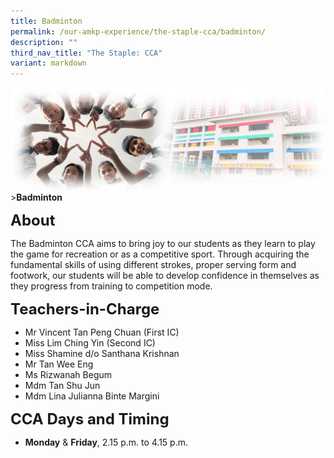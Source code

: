 ```yaml
---
title: Badminton
permalink: /our-amkp-experience/the-staple-cca/badminton/
description: ""
third_nav_title: "The Staple: CCA"
variant: markdown
---
```

![Sub-banner](/images/sub%20banner.jpg)
&gt;**Badminton**

**<font size="5">About</font>**

The Badminton CCA aims to bring joy to our students as they learn to play the game for recreation or as a competitive sport. Through acquiring the fundamental skills of using different strokes, proper serving form and footwork, our students will be able to develop confidence in themselves as they progress from training to competition mode.

**<font size="5">Teachers-in-Charge</font>**
* Mr Vincent Tan Peng Chuan (First IC)
* Miss Lim Ching Yin (Second IC)
* Miss Shamine d/o Santhana Krishnan
* Mr Tan Wee Eng
* Ms Rizwanah Begum
* Mdm Tan Shu Jun
* Mdm Lina Julianna Binte Margini


**<font size="5">   CCA Days and Timing</font>**
* **Monday** &amp; **Friday**, 2.15 p.m. to 4.15 p.m.